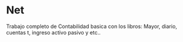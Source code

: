 # Net

  Trabajo completo de Contabilidad basica con los libros: Mayor, diario, cuentas t, ingreso activo pasivo y etc..
